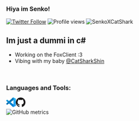 ### Hiya im Senko!

[![Twitter Follow](https://img.shields.io/twitter/follow/SenkoLittle?color=purple&label=Follow%20me%20%40SenkoLittle&style=plastic)](https://twitter.com/intent/follow?original_referer=https%3A%2F%2Fgithub.com%2FItsSenko&screen_name=SenkoLittle)
![Profile views](https://gpvc.arturio.dev/ItsSenko)
![SenkoXCatShark](https://i.imgur.com/UCfinC1.png)
## Im just a dummi in c#

- Working on the FoxClient :3
- Vibing with my baby [@CatSharkShin][Cat]
<br />

### Languages and Tools:

<img align="left" alt="Visual Studio Code" width="26px" src="https://raw.githubusercontent.com/github/explore/80688e429a7d4ef2fca1e82350fe8e3517d3494d/topics/visual-studio-code/visual-studio-code.png" />
<img align="left" alt="GitHub" width="26px" src="https://raw.githubusercontent.com/github/explore/78df643247d429f6cc873026c0622819ad797942/topics/github/github.png" />
<br />

![GitHub metrics](https://metrics.lecoq.io/ItsSenko)

[Cat]: https://github.com/CatSharkShin  
